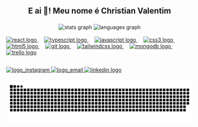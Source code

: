 <h2 align="center">E ai 👋! Meu nome é Christian Valentim</h2>

###

<div align="center">
  <img
    src="https://github-readme-stats.vercel.app/api?username=chris-valentim&show_icons=true&theme=radical"
    height="150" 
    alt="stats graph" 
  />
  <img
    src="https://github-readme-stats.vercel.app/api/top-langs?username=chris-valentim&locale=en&hide_title=false&layout=compact&card_width=320&langs_count=5&theme=radical&hide_border=false"
    height="150" 
    alt="languages graph" 
  />
</div>

<img width="12" />

<div align="left">
  <a href="https://react.dev/learn">
    <img 
      src="https://cdn.jsdelivr.net/gh/devicons/devicon/icons/react/react-original.svg" 
      width="60"
      height="60" 
      alt="react logo" 
    />
  </a>

<img width="12" />
  
  <a href="https://www.typescriptlang.org/docs/">
    <img 
      src="https://img.icons8.com/fluency/48/typescript--v2.png" 
      height="60"
      width="60"
      alt="typescript logo" 
    />
  </a>

<img width="12" />
  
  <a href="https://developer.mozilla.org/pt-BR/docs/Web/JavaScript">
    <img 
      src="https://img.icons8.com/pulsar-gradient/48/javascript.png" 
      height="60"
      width="60"
      alt="javascript logo" 
    />
  </a>

<img width="12" />
  
  <a href="https://developer.mozilla.org/pt-BR/docs/Web/CSS">
    <img 
      src="https://img.icons8.com/color/48/css3.png" 
      height="60"
      width="60"
      alt="css3 logo" 
    />
  </a>

<img width="12" />
  
  <a href="https://developer.mozilla.org/pt-BR/docs/Web/HTML">
    <img 
      src="https://img.icons8.com/color/48/html-5--v1.png" 
      height="60"
      width="60"
      alt="html5 logo" 
    />
  </a>

<img width="12" />
  
  <a href="https://git-scm.com/doc">
    <img 
      src="https://cdn.jsdelivr.net/gh/devicons/devicon/icons/git/git-original.svg" 
      height="50" 
      width="50"
      alt="git logo"  
    />
  </a>

<img width="12" />
  
  <a href="https://tailwindcss.com/docs/installation">
    <img 
      src="https://cdn.jsdelivr.net/gh/devicons/devicon/icons/tailwindcss/tailwindcss-original-wordmark.svg" 
      height="60" 
      width="60"
      alt="tailwindcss logo" 
    />
  </a>

<img width="12" />
  
  <a href="https://www.mongodb.com/lp/building-with-developer-data-platforms?utm_content=rlsapostreg&utm_source=google&utm_campaign=search_gs_pl_evergreen_atlas_general_retarget-brand-postreg_gic-null_amers-all_ps-all_desktop_eng_lead&utm_term=&utm_medium=cpc_paid_search&utm_ad=&utm_ad_campaign_id=14412646452&adgroup=131761126212&cq_cmp=14412646452&gad_source=1&gclid=CjwKCAjwlbu2BhA3EiwA3yXyu1drNxsOAEM4riZXszY3zt9BExJ5oa4EYDvuNzsRgEw7NfGvio4ONhoCsRsQAvD_BwE">
    <img 
      src="https://cdn.jsdelivr.net/gh/devicons/devicon/icons/mongodb/mongodb-original.svg" 
      height="50" 
      width="50"
      alt="mongodb logo"  
    />
  </a>

<img width="12" />
  
  <a href="https://trello.com/home">
    <img 
      src="https://cdn.jsdelivr.net/gh/devicons/devicon/icons/trello/trello-plain.svg" 
      height="50"
      width="50"
      alt="trello logo"  
    />
  </a>
</div>

##

<div align="left">
  <a href="https://instagram.com/chris-valentim" target="_blank">
    <img 
      src="https://img.shields.io/badge/-Instagram-%23E4405F?style=for-the-badge&logo=instagram&logoColor=white" 
      target="_blank"
      height="35"
      alt="logo_instagram"
    />
  </a>
  <a href="christianvalentim99@gmail.com" target="_blank">
    <img
      src="https://img.shields.io/static/v1?message=Gmail&logo=gmail&label=&color=red&logoColor=white&labelColor=&style=for-the-badge"
      height="35" 
      target="_blank" 
      alt="logo_email" 
    />
  </a>
  <a href="https://www.linkedin.com/in/christian-valentim" target="_blank">
    <img
      src="https://img.shields.io/static/v1?message=LinkedIn&logo=linkedin&label=&color=0077B5&logoColor=white&labelColor=&style=for-the-badge"
      height="35" 
      target="_blank" 
      alt="linkedin logo" 
    />
  </a>
</div>

###

<picture>
  <source media="(prefers-color-scheme: dark)" srcset="https://raw.githubusercontent.com/Chris-Valentim/Chris-Valentim/output/github-contribution-grid-snake-dark.svg">
  <source media="(prefers-color-scheme: light)" srcset="https://raw.githubusercontent.com/Chris-Valentim/Chris-Valentim/output/github-contribution-grid-snake.svg">
  <img alt="github contribution grid snake animation" src="https://raw.githubusercontent.com/Chris-Valentim/Chris-Valentim/output/github-contribution-grid-snake.svg">
</picture>

###
